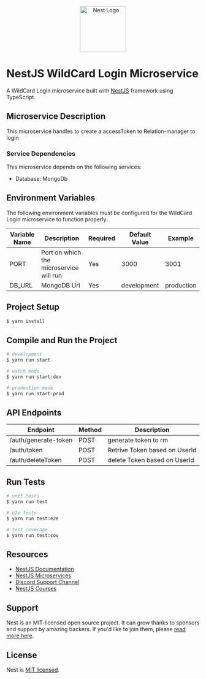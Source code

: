 <p align="center">
  <a href="http://nestjs.com/" target="blank"><img src="https://nestjs.com/img/logo-small.svg" width="120" alt="Nest Logo" /></a>
</p>

# NestJS WildCard Login Microservice

A WildCard Login  microservice built with [NestJS](https://github.com/nestjs/nest) framework using TypeScript.

## Microservice Description

This microservice handles to create a accessToken to Relation-manager to login 

### Service Dependencies

This microservice depends on the following services:

- Database: MongoDb

## Environment Variables

The following environment variables must be configured for the WildCard Login microservice to function properly:

| Variable Name | Description | Required | Default Value | Example |
|---------------|-------------|----------|---------------|---------|
| PORT | Port on which the microservice will run | Yes | 3000 | 3001 |
| DB_URL| MongoDB Url | Yes | development | production |

## Project Setup

```bash
$ yarn install
```

## Compile and Run the Project

```bash
# development
$ yarn run start

# watch mode
$ yarn run start:dev

# production mode
$ yarn run start:prod
```

## API Endpoints

| Endpoint | Method | Description |
|----------|--------|-------------|
| /auth/generate-token | POST | generate token to rm |
| /auth/token | POST | Retrive Token based on UserId |
| /auth/deleteToken | POST | delete Token based on UserId |



## Run Tests

```bash
# unit tests
$ yarn run test

# e2e tests
$ yarn run test:e2e

# test coverage
$ yarn run test:cov
```

## Resources

- [NestJS Documentation](https://docs.nestjs.com)
- [NestJS Microservices](https://docs.nestjs.com/microservices/basics)
- [Discord Support Channel](https://discord.gg/G7Qnnhy)
- [NestJS Courses](https://courses.nestjs.com/)

## Support

Nest is an MIT-licensed open source project. It can grow thanks to sponsors and support by amazing backers. If you'd like to join them, please [read more here](https://docs.nestjs.com/support).

## License

Nest is [MIT licensed](https://github.com/nestjs/nest/blob/master/LICENSE).